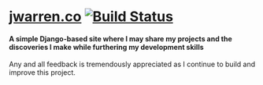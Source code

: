 # [jwarren.co](http://www.jwarren.co) [![Build Status](https://travis-ci.org/jwarren116/django-blog.svg?branch=master)](https://travis-ci.org/jwarren116/django-blog)
#### A simple Django-based site where I may share my projects and the discoveries I make while furthering my development skills

Any and all feedback is tremendously appreciated as I continue to build and improve this project.
